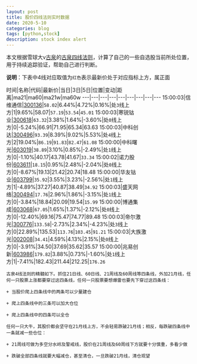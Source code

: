 ```yaml
---
layout: post
title: 股价四线法则实时数据
date: 2020-5-10
categories: blog
tags: [python,stock]
description: stock index alert
---
```



本文根据雪球大v[古泉](https://xueqiu.com/u/7148646888)的[古泉四线法则](https://xueqiu.com/7148646888/130498192)，计算了自己的一些自选股当前所处位置，用于持续追踪验证，帮助自己进行判断。

**说明**：下表中4线对应取值为`红色`表示最新价处于对应指标上方，属正面

时间|名称|代码|最新价|当日|3日|5日|位置|变动|距离|ma21|ma60|ma21w|ma60w
---|---|---|---|---|---|---|---|---
15:00:03|信维通信|[300136](https://xueqiu.com/S/SZ300136)|`58.02`|6.44%|4.72%|0.16%|处`3`线上方|1|9.65%|58.07|`57.19`|`53.54`|`45.01`
15:00:03|寒锐钴业|[300618](https://xueqiu.com/S/SZ300618)|`63.32`|3.38%|1.64%|-3.60%|处`0`线上方|0|-5.24%|66.91|71.95|65.34|63.63
15:00:03|中科创达|[300496](https://xueqiu.com/S/SZ300496)|`93.39`|8.39%|9.02%|5.53%|处`4`线上方|2|19.04%|`86.19`|`91.83`|`82.47`|`61.08`
15:00:00|中科曙光|[603019](https://xueqiu.com/S/SH603019)|`38.89`|3.10%|0.85%|-2.49%|处`1`线上方|0|-1.10%|40.17|43.78|41.67|`33.34`
15:00:02|诺力股份|[603611](https://xueqiu.com/S/SH603611)|`18.15`|0.95%|2.48%|-2.04%|处`0`线上方|0|-8.67%|19.13|21.42|20.74|18.48
15:00:00|华友钴业|[603799](https://xueqiu.com/S/SH603799)|`35.92`|3.55%|3.23%|-2.56%|处`1`线上方|1|-4.89%|37.27|40.87|38.49|`34.92`
15:00:03|盛天网络|[300494](https://xueqiu.com/S/SZ300494)|`17.76`|2.96%|1.86%|-3.15%|处`1`线上方|0|-3.84%|18.84|20.09|19.54|`15.99`
15:00:00|博通集成|[603068](https://xueqiu.com/S/SH603068)|`67.05`|1.65%|1.37%|-2.12%|处`0`线上方|0|-12.40%|69.16|75.47|74.77|89.48
15:00:03|帝尔激光|[300776](https://xueqiu.com/S/SZ300776)|`133.58`|-2.73%|2.34%|-4.23%|处`3`线上方|0|22.89%|135.53|`113.76`|`103.45`|`91.21`
15:00:03|大族激光|[002008](https://xueqiu.com/S/SZ002008)|`34.41`|4.59%|4.13%|2.15%|处`0`线上方|0|-3.91%|34.50|37.69|35.62|35.57
15:00:00|兆易创新|[603986](https://xueqiu.com/S/SH603986)|`179.82`|3.88%|0.73%|-1.60%|处`1`线上方|1|-7.41%|182.43|211.44|212.25|`176.26`

```
古泉4线法则的精髓如下。抓住21日线、60日线、21周线及60周线等四条线，外加21月线，任何一只股票上涨都要穿过这四条线，任何一只股票要想爆雷也要先下穿过这四条线：

+ 当股价爬上四条线中的两条可以少量建仓

+ 爬上四条线中的三条可以加大仓位

+ 爬上四条线中的四条可以全仓

任何一只大牛，其股价都会坚守在21月线上方，不会轻易跌破21月线；相反，每跌破四条线中一条就减一些仓位：

+ 21周线可做为多空分水岭及警戒线，股价在21周线及60周线下方就要十分慎重，多看少做

+ 跌破全部四条线就要大幅减仓，甚至清仓，一旦跌破21月线，清仓观望
```